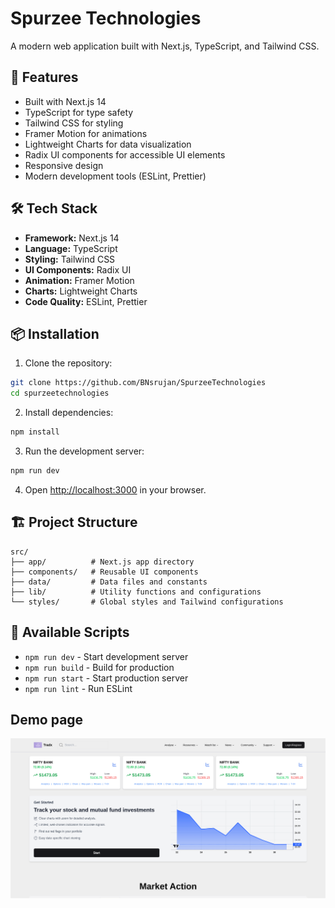 # Spurzee Technologies

A modern web application built with Next.js, TypeScript, and Tailwind CSS.

## 🚀 Features

- Built with Next.js 14
- TypeScript for type safety
- Tailwind CSS for styling
- Framer Motion for animations
- Lightweight Charts for data visualization
- Radix UI components for accessible UI elements
- Responsive design
- Modern development tools (ESLint, Prettier)

## 🛠️ Tech Stack

- **Framework:** Next.js 14
- **Language:** TypeScript
- **Styling:** Tailwind CSS
- **UI Components:** Radix UI
- **Animation:** Framer Motion
- **Charts:** Lightweight Charts
- **Code Quality:** ESLint, Prettier

## 📦 Installation

1. Clone the repository:
```bash
git clone https://github.com/BNsrujan/SpurzeeTechnologies
cd spurzeetechnologies
```

2. Install dependencies:
```bash
npm install
```

3. Run the development server:
```bash
npm run dev
```

4. Open [http://localhost:3000](http://localhost:3000) in your browser.

## 🏗️ Project Structure

```
src/
├── app/          # Next.js app directory
├── components/   # Reusable UI components
├── data/         # Data files and constants
├── lib/          # Utility functions and configurations
└── styles/       # Global styles and Tailwind configurations
```

## 🚀 Available Scripts

- `npm run dev` - Start development server
- `npm run build` - Build for production
- `npm run start` - Start production server
- `npm run lint` - Run ESLint

## Demo page 

![image](https://github.com/BNsrujan/SpurzeeTechnologies/blob/main/public/image.png)

